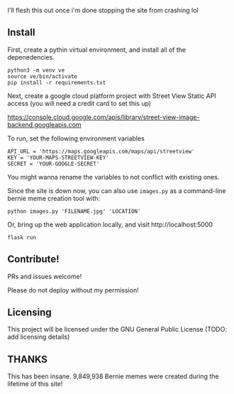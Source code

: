 I'll flesh this out once i'm done stopping the site from crashing lol

## Install 

First, create a pythin virtual environment, and install all of the depenedencies. 
```
python3 -m venv ve
source ve/bin/activate
pip install -r requirements.txt
```

Next, create a google cloud platform project with Street View Static API access (you will need a credit card to set this up)

https://console.cloud.google.com/apis/library/street-view-image-backend.googleapis.com

To run, set the following environment variables
```
API_URL = 'https://maps.googleapis.com/maps/api/streetview'
KEY = 'YOUR-MAPS-STREETVIEW-KEY'
SECRET = 'YOUR-GOOGLE-SECRET'
```

You might wanna rename the variables to not conflict with existing ones.

Since the site is down now, you can also use `images.py` as a command-line bernie meme creation tool with:
```
python images.py 'FILENAME.jpg' 'LOCATION'
```

Or, bring up the web application locally, and visit http://localhost:5000
```
flask run
```

## Contribute!
PRs and issues welcome!

Please do not deploy without my permission!

## Licensing
This project will be licensed under the GNU General Public License (TODO: add licensing details)

## THANKS
This has been insane. 9,849,938 Bernie memes were created during the lifetime of this site! 
